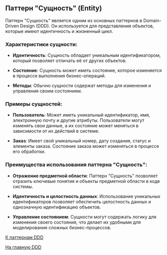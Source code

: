 ## Паттерн "Сущность" (Entity)

Паттерн "Сущность" является одним из основных паттернов в Domain-Driven Design (DDD). Он используется для представления
объектов, которые имеют идентичность и жизненный цикл.

### Характеристики сущности:

- **Идентичность**: Сущность обладает уникальным идентификатором, который позволяет отличать её от других объектов.

- **Состояние**: Сущность может иметь состояние, которое изменяется в процессе выполнения бизнес-операций.

- **Методы**: Обычно сущности содержат методы для изменения и управления своим состоянием.

### Примеры сущностей:

- **Пользователь**: Может иметь уникальный идентификатор, имя, электронную почту и другие атрибуты. Пользователи могут
  изменять свои данные, а их состояние может меняться в зависимости от их действий в системе.

- **Заказ**: Имеет свой уникальный номер, дату создания, статус и элементы заказа. Состояние заказа может изменяться в
  процессе его обработки.

### Преимущества использования паттерна "Сущность":

- **Отражение предметной области**: Паттерн "Сущность" позволяет отразить ключевые понятия и объекты предметной области
  в коде системы.

- **Идентичность и целостность данных**: Использование уникальных идентификаторов позволяет обеспечить целостность
  данных и однозначную идентификацию объектов.

- **Управление состоянием**: Сущности могут содержать логику для изменения своего состояния, что делает их удобными для
  моделирования сложных бизнес-процессов.

[К паттернам DDD](main.md)

[На главную DDD](../main.md)